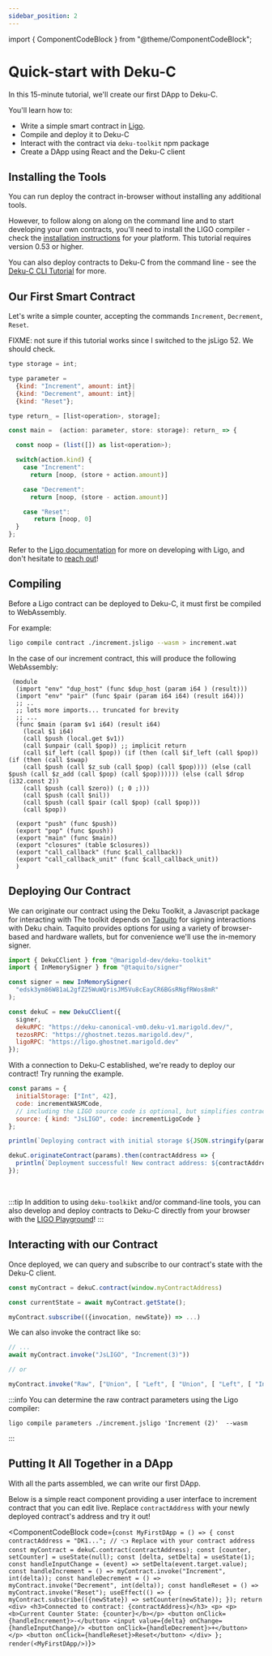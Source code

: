 ```yaml
---
sidebar_position: 2
---
```


import { ComponentCodeBlock } from "@theme/ComponentCodeBlock";

# Quick-start with Deku-C

In this 15-minute tutorial, we'll create our first DApp to Deku-C.

You'll learn how to:

- Write a simple smart contract in [Ligo](https://ligolang.org/).
- Compile and deploy it to Deku-C
- Interact with the contract via `deku-toolkit` npm package
- Create a DApp using React and the Deku-C client

## Installing the Tools

You can run deploy the contract in-browser without installing any additional
tools.

However, to follow along on along on the command line and to start developing
your own contracts, you'll need to install the LIGO compiler - check the
[installation instructions](https://ligolang.org/docs/intro/installation) for your
platform. This tutorial requires version 0.53 or higher.


You can also deploy contracts to Deku-C from the command line - see the
[Deku-C CLI Tutorial](./deku_c_cli.md) for more.

## Our First Smart Contract

Let's write a simple counter, accepting the commands `Increment`, `Decrement`,
`Reset`.


FIXME: not sure if this tutorial works since I switched to the jsLigo 52.
We should check.

```js
type storage = int;

type parameter =
  {kind: "Increment", amount: int}|
  {kind: "Decrement", amount: int}|
  {kind: "Reset"};

type return_ = [list<operation>, storage];

const main =  (action: parameter, store: storage): return_ => {

  const noop = (list([]) as list<operation>);

  switch(action.kind) {
    case "Increment":
      return [noop, (store + action.amount)]

    case "Decrement":
      return [noop, (store - action.amount)]

    case "Reset":
       return [noop, 0]
  }
};
```

Refer to the [Ligo documentation](https://ligolang.org/docs/intro/introduction)
for more on developing with Ligo, and don't hesitate to
[reach out](https://ligolang.org/contact)!

## Compiling

Before a Ligo contract can be deployed to Deku-C, it must first be compiled to WebAssembly.

For example:

```bash
ligo compile contract ./increment.jsligo --wasm > increment.wat
```
In the case of our increment contract, this will produce the following
WebAssembly:

```wasm
 (module
  (import "env" "dup_host" (func $dup_host (param i64 ) (result)))
  (import "env" "pair" (func $pair (param i64 i64) (result i64)))
  ;; ..
  ;; lots more imports... truncated for brevity
  ;; ...
  (func $main (param $v1 i64) (result i64)
    (local $1 i64)
    (call $push (local.get $v1))
    (call $unpair (call $pop)) ;; implicit return
    (call $if_left (call $pop)) (if (then (call $if_left (call $pop)) (if (then (call $swap)
    (call $push (call $z_sub (call $pop) (call $pop)))) (else (call $push (call $z_add (call $pop) (call $pop)))))) (else (call $drop (i32.const 2))
    (call $push (call $zero)) (; 0 ;)))
    (call $push (call $nil))
    (call $push (call $pair (call $pop) (call $pop)))
    (call $pop))

  (export "push" (func $push))
  (export "pop" (func $push))
  (export "main" (func $main))
  (export "closures" (table $closures))
  (export "call_callback" (func $call_callback))
  (export "call_callback_unit" (func $call_callback_unit))
  ) 
```

## Deploying Our Contract

We can originate our contract using the Deku Toolkit, a Javascript package for
interacting with The toolkit depends on [Taquito](https://tezostaquito.io/) for
signing interactions with Deku chain. Taquito provides options for using a variety
of browser-based and hardware wallets, but for convenience we'll use the in-memory signer.

```js
import { DekuCClient } from "@marigold-dev/deku-toolkit"
import { InMemorySigner } from "@taquito/signer"

const signer = new InMemorySigner(
  "edsk3ym86W81aL2gfZ25WuWQrisJM5Vu8cEayCR6BGsRNgfRWos8mR"
);

const dekuC = new DekuCClient({
  signer,
  dekuRPC: "https://deku-canonical-vm0.deku-v1.marigold.dev/",
  tezosRPC: "https://ghostnet.tezos.marigold.dev/",
  ligoRPC: "https://ligo.ghostnet.marigold.dev"
});
```

With a connection to Deku-C established, we're ready to deploy our contract!
Try running the example.

```js live noInline
const params = {
  initialStorage: ["Int", 42],
  code: incrementWASMCode,
  // including the LIGO source code is optional, but simplifies contract interactions
  source: { kind: "JsLIGO", code: incrementLigoCode }
};

println(`Deploying contract with initial storage ${JSON.stringify(params.initialStorage)}...`);

dekuC.originateContract(params).then(contractAddress => {
  println(`Deployment successful! New contract address: ${contractAddress}`);
});
```
<br/>

:::tip
In addition to using `deku-toolkikt` and/or command-line tools, you can also develop and
deploy contracts to Deku-C directly from your browser with the [LIGO Playground](https://ide.ligolang.org/)!
:::

## Interacting with our Contract

Once deployed, we can query and subscribe to our contract's state with the Deku-C client.

```js
const myContract = dekuC.contract(window.myContractAddress)

const currentState = await myContract.getState();

myContract.subscribe(({invocation, newState}) => ...)
```

We can also invoke the contract like so:

```js
// ...
await myContract.invoke("JsLIGO", "Increment(3)"))

// or

myContract.invoke("Raw", ["Union", [ "Left", [ "Union", [ "Left", [ "Int", "3" ] ] ] ])
```

:::info
You can determine the raw contract parameters using the Ligo compiler:
```
ligo compile parameters ./increment.jsligo 'Increment (2)'  --wasm
```
:::

## Putting It All Together in a DApp

With all the parts assembled, we can write our first DApp.

Below is a simple react component providing a user interface to increment
contract that you can edit live. Replace `contractAddress` with your newly deployed
contract's address and try it out!


<ComponentCodeBlock code={`
  const MyFirstDApp = () => {
    const contractAddress = "DK1..."; // 👈 Replace with your contract address
    const myContract = dekuC.contract(contractAddress);
    const [counter, setCounter] = useState(null);
    const [delta, setDelta] = useState(1);
    const handleInputChange = (event) => setDelta(event.target.value);
    const handleIncrement = () => myContract.invoke("Increment", int(delta));
    const handleDecrement = () => myContract.invoke("Decrement", int(delta));
    const handleReset = () => myContract.invoke("Reset");
    useEffect(() => {
      myContract.subscribe(({newState}) => setCounter(newState));
    });
    return <div>
      <h3>Connected to contract: {contractAddress}</h3>
      <p>
        <p><b>Current Counter State: {counter}</b></p>
        <button onClick={handleIncrement}>-</button>
        <input value={delta} onChange={handleInputChange}/>
        <button onClick={handleDecrement}>+</button>
      </p>
      <button onClick={handleReset}>Reset</button>
    </div>
  };
  render(<MyFirstDApp/>)
`}>
</ComponentCodeBlock>
